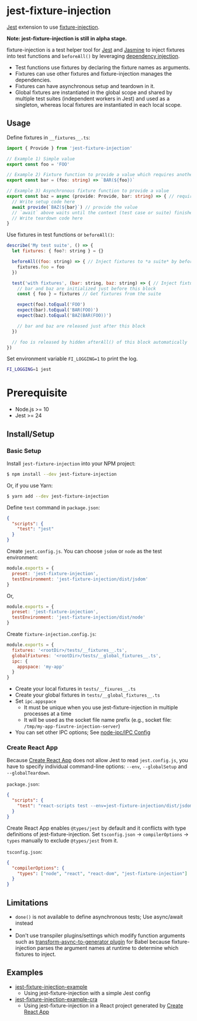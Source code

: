 # jest-fixture-injection

[Jest](https://jestjs.io/) extension to use [fixture-injection](https://github.com/yatsu/fixture-injection).

__Note: jest-fixture-injection is still in alpha stage.__

fixture-injection is a test helper tool for [Jest](https://jestjs.io/) and [Jasmine](https://jasmine.github.io/) to inject fixtures into test functions and `beforeAll()` by leveraging [dependency injection](https://www.wikiwand.com/en/Dependency_injection).

* Test functions use fixtures by declaring the fixture names as arguments.
* Fixtures can use other fixtures and fixture-injection manages the dependencies.
* Fixtures can have asynchronous setup and teardown in it.
* Global fixtures are instantiated in the global scope and shared by multiple test suites (independent workers in Jest) and used as a singleton, whereas local fixtures are instantiated in each local scope.

## Usage

Define fixtures in `__fixtures__.ts`:

```ts
import { Provide } from 'jest-fixture-injection'

// Example 1) Simple value
export const foo = 'FOO'

// Example 2) Fixture function to provide a value which requires another fixture `foo`
export const bar = (foo: string) => `BAR(${foo})`

// Example 3) Asynchronous fixture function to provide a value
export const baz = async (provide: Provide, bar: string) => { // requires another fixture `bar`
  // Write setup code here
  await provide(`BAZ(${bar}`) // provide the value
  // `await` above waits until the context (test case or suite) finishes
  // Write teardown code here
}
```

Use fixtures in test functions or `beforeAll()`:

```js
describe('My test suite', () => {
  let fixtures: { foo?: string } = {}

  beforeAll((foo: string) => { // Inject fixtures to *a suite* by beforeAll()
    fixtures.foo = foo
  })

  test('with fixtures', (bar: string, baz: string) => { // Inject fixtures to *a test case*
    // bar and baz are initialized just before this block
    const { foo } = fixtures // Get fixtures from the suite

    expect(foo).toEqual('FOO')
    expect(bar).toEqual('BAR(FOO)')
    expect(baz).toEqual('BAZ(BAR(FOO))')

    // bar and baz are released just after this block
  })

  // foo is released by hidden afterAll() of this block automatically
})
```

Set environment variable `FI_LOGGING=1` to print the log.

```sh
FI_LOGGING=1 jest
```

# Prerequisite

* Node.js >= 10
* Jest >= 24

## Install/Setup

### Basic Setup

Install `jest-fixture-injection` into your NPM project:

```sh
$ npm install --dev jest-fixture-injection
```

Or, if you use Yarn:

```sh
$ yarn add --dev jest-fixture-injection
```

Define `test` command in `package.json`:

```json
{
  "scripts": {
    "test": "jest"
  }
}
```

Create `jest.config.js`. You can choose `jsdom` or `node` as the test
environment:

```js
module.exports = {
  preset: 'jest-fixture-injection',
  testEnvironment: 'jest-fixture-injection/dist/jsdom'
}
```

Or,

```js
module.exports = {
  preset: 'jest-fixture-injection',
  testEnvironment: 'jest-fixture-injection/dist/node'
}
```

Create `fixture-injection.config.js`:

```js
module.exports = {
  fixtures: '<rootDir>/tests/__fixtures__.ts',
  globalFixtures: '<rootDir>/tests/__global_fixtures__.ts',
  ipc: {
    appspace: 'my-app'
  }
}
```

* Create your local fixtures in `tests/__fixures__.ts`
* Create your global fixtures in `tests/__global_fixtures__.ts`
* Set `ipc.appspace`
  * It must be unique when you use jest-fixture-injection in multiple processes at a time
  * It will be used as the socket file name prefix (e.g., socket file: `/tmp/my-app-fixutre-injection-server`)
* You can set other IPC options; See [node-ipc/IPC Config](https://www.npmjs.com/package/node-ipc#ipc-config)

### Create React App

Because [Create React App](https://facebook.github.io/create-react-app/) does not allow Jest to read `jest.config.js`, you have to specify individual command-line options: `--env`, `--globalSetup` and `--globalTeardown`.

`package.json`:

```json
{
  "scripts": {
    "test": "react-scripts test --env=jest-fixture-injection/dist/jsdom --globalSetup=jest-fixture-injection/dist/setup --globalTeardown=jest-fixture-injection/dist/teardown"
  }
}
```

Create React App enables `@types/jest` by default and it conflicts with type definitions of jest-fixture-injection. Set `tsconfig.json` -> `compilerOptions` -> `types` manually to exclude `@types/jest` from it.

`tsconfig.json`:

```json
{
  "compilerOptions": {
    "types": ["node", "react", "react-dom", "jest-fixture-injection"]
  }
}
```

## Limitations

* `done()` is not available to define asynchronous tests; Use async/await instead
* 
* Don't use transpiler plugins/settings which modify function arguments such as [transform-async-to-generator plugin](https://babeljs.io/docs/en/babel-plugin-transform-async-to-generator) for Babel because fixture-injection parses the argument names at runtime to determine which fixtures to inject.

## Examples

* [jest-fixture-injection-example](https://github.com/yatsu/fixture-injection/tree/master/packages/jest-fixture-injection-example)
  * Using jest-fixture-injection with a simple Jest config
* [jest-fixture-injection-example-cra](https://github.com/yatsu/fixture-injection/tree/master/packages/jest-fixture-injection-example-cra)
  * Using jest-fixture-injection in a React project generated by [Create React App](https://github.com/facebook/create-react-app)
